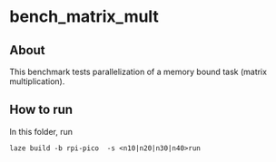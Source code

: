 # bench_matrix_mult

## About

This benchmark tests parallelization of a memory bound task (matrix multiplication).

## How to run

In this folder, run

    laze build -b rpi-pico  -s <n10|n20|n30|n40>run

